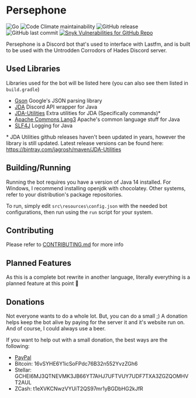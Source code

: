# Persephone

![Go](https://github.com/pazuzu156/persephone/workflows/Go/badge.svg)
![Code Climate maintainability](https://img.shields.io/codeclimate/maintainability-percentage/pazuzu156/Persephone?label=maintainability&style=flat-square)
![GitHub release](https://img.shields.io/github/release/pazuzu156/persephone?style=flat-square)
![GitHub last commit](https://img.shields.io/github/last-commit/pazuzu156/persephone?style=flat-square)
[![Snyk Vulnerabilities for GitHub Repo](https://api.kalebklein.com/persephone/vulns/)](https://app.snyk.io/org/pazuzu156/project/cf386f24-aa5b-4f69-b7ef-657e3f8d3c03)

Persephone is a Discord bot that's used to interface with Lastfm, and is built to be used with the Untrodden Corrodors of Hades Discord server.

## Used Libraries

Libraries used for the bot will be listed here (you can also see them listed in `build.gradle`)

- [Gson](https://github.com/google/gson) Google's JSON parsing library
- [JDA](https://github.com/DV8FromTheWorld/JDA) Discord API wrapper for Java
- [JDA-Utilities](https://github.com/JDA-Applications/JDA-Utilities) Extra utilities for JDA (Specifically commands)*
- [Apache Commons Lang3](https://commons.apache.org/proper/commons-lang/) Apache's common language stuff for Java
- [SLF4J](http://www.slf4j.org/) Logging for Java

\* JDA Utilities github releases haven't been updated in years, however the library is still updated. Latest release versions can be found here: https://bintray.com/jagrosh/maven/JDA-Utilities

## Building/Running

Running the bot requires you have a version of Java 14 installed. For Windows, I recommend installing openjdk with chocolatey. Other systems, refer to your distribution's package repositories.

To run, simply edit `src\resources\config.json` with the needed bot configurations, then run using the `run` script for your system.

## Contributing

Please refer to [CONTRIBUTING.md](CONTRIBUTING.md) for more info

## Planned Features

As this is a complete bot rewrite in another language, literally everything is a planned feature at this point :rofl:

## Donations

Not everyone wants to do a whole lot. But, you can do a small ;) A donation helps keep the bot alive by paying for the server it and it's website run on. And of course, I could always use a beer.

If you want to help out with a small donation, the best ways are the following:

- [PayPal](https://paypal.me/pazuzu156/1)
- Bitcoin: 16vSYHE6Y1icSoFPdc76B32n552YvzZGh6
- Stellar: GCHEI6MJ3QTNEVMK3JB66YT7AHJ7UFTVUY7UDF7TXA3ZGZQOMHVT2AUL
- ZCash: t1eXVKCNwzVYUiT2QS97mr1yBGDbHG2kJfR
